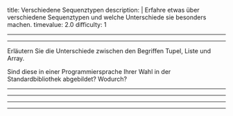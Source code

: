 title: Verschiedene Sequenztypen
description: |
  Erfahre etwas über verschiedene Sequenztypen und welche Unterschiede sie besonders machen.
timevalue: 2.0
difficulty: 1

---
---

Erläutern Sie die Unterschiede zwischen den Begriffen Tupel, Liste und Array.

Sind diese in einer Programmiersprache Ihrer Wahl in der Standardbibliothek abgebildet? Wodurch?

---
---

---
---